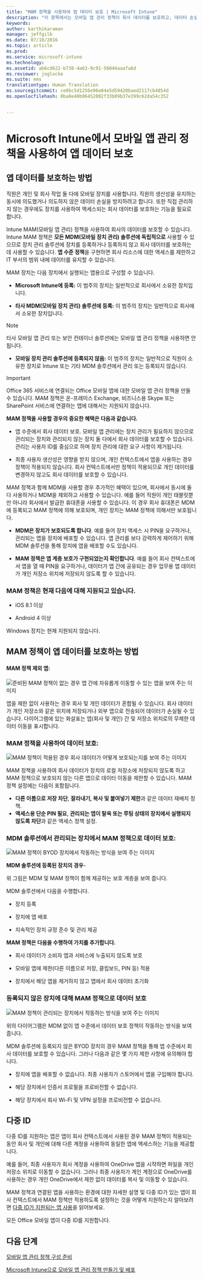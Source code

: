 ```yaml
---
title: "MAM 정책을 사용하여 앱 데이터 보호 | Microsoft Intune"
description: "이 항목에서는 모바일 앱 관리 정책이 회사 데이터를 보호하고, 데이터 손실을 방지하고, 개인 및 회사 정보를 별도로 유지되도록 하는 방법을 설명합니다."
keywords: 
author: karthikaraman
manager: jeffgilb
ms.date: 07/18/2016
ms.topic: article
ms.prod: 
ms.service: microsoft-intune
ms.technology: 
ms.assetid: ab6cd622-b738-4a63-9c91-56044aaafa6d
ms.reviewer: joglocke
ms.suite: ems
translationtype: Human Translation
ms.sourcegitcommit: ce0bc5d1256e96e04e5d59420baed2117cb4854d
ms.openlocfilehash: 0ba8e40b06452002f33b09b37e399c62da54c352


---
```


# Microsoft Intune에서 모바일 앱 관리 정책을 사용하여 앱 데이터 보호

## 앱 데이터를 보호하는 방법
직원은 개인 및 회사 작업 둘 다에 모바일 장치를 사용합니다.  직원의 생산성을 유지하는 동시에 의도했거나 의도하지 않은 데이터 손실을 방지하려고 합니다.  또한 직접 관리하지 않는 경우에도 장치를 사용하여 액세스되는 회사 데이터를 보호하는 기능을 필요로 합니다.

Intune MAM(모바일 앱 관리) 정책을 사용하여 회사의 데이터를 보호할 수 있습니다. Intune MAM 정책은 **모든 MDM(모바일 장치 관리) 솔루션에 독립적으로** 사용할 수 있으므로 장치 관리 솔루션에 장치를 등록하거나 등록하지 않고 회사 데이터를 보호하는 데 사용할 수 있습니다. **앱 수준 정책**을 구현하면 회사 리소스에 대한 액세스를 제한하고 IT 부서의 범위 내에 데이터를 유지할 수 있습니다.

MAM 장치는 다음 장치에서 실행되는 앱용으로 구성할 수 있습니다.

- **Microsoft Intune에 등록:** 이 범주의 장치는 일반적으로 회사에서 소유한 장치입니다.

-   **타사 MDM(모바일 장치 관리) 솔루션에 등록:** 이 범주의 장치는 일반적으로 회사에서 소유한 장치입니다.

  > [!NOTE]
  > 타사 모바일 앱 관리 또는 보안 컨테이너 솔루션에는 모바일 앱 관리 정책을 사용하면 안 됩니다.

-   **모바일 장치 관리 솔루션에 등록되지 않음:** 이 범주의 장치는 일반적으로 직원이 소유한 장치로 Intune 또는 기타 MDM 솔루션에서 관리 또는 등록되지 않습니다.

> [!IMPORTANT]
> Office 365 서비스에 연결되는 Office 모바일 앱에 대한 모바일 앱 관리 정책을 만들 수 있습니다. MAM 정책은 온-프레미스 Exchange, 비즈니스용 Skype 또는 SharePoint 서비스에 연결하는 앱에 대해서는 지원되지 않습니다.

**MAM 정책을 사용할 경우의 중요한 혜택은 다음과 같습니다.**

-   앱 수준에서 회사 데이터 보호.  모바일 앱 관리에는 장치 관리가 필요하지 않으므로 관리되는 장치와 관리되지 않는 장치 둘 다에서 회사 데이터를 보호할 수 있습니다. 관리는 사용자 ID를 중심으로 하며 장치 관리에 대한 요구 사항이 제거됩니다.

-   최종 사용자 생산성은 영향을 받지 않으며, 개인 컨텍스트에서 앱을 사용하는 경우 정책이 적용되지 않습니다.  회사 컨텍스트에서만 정책이 적용되므로 개인 데이터를 변경하지 않고도 회사 데이터를 보호할 수 있습니다.

MAM 정책과 함께 MDM을 사용할 경우 추가적인 혜택이 있으며, 회사에서 동시에 둘 다 사용하거나 MDM을 제외하고 사용할 수 있습니다. 예를 들어 직원이 개인 태블릿뿐만 아니라 회사에서 발급한 휴대폰을 사용할 수 있습니다.  이 경우 회사 휴대폰은 MDM에 등록되고 MAM 정책에 의해 보호되며, 개인 장치는 MAM 정책에 의해서만 보호됩니다.

- **MDM은 장치가 보호되도록 합니다**.  예를 들어 장치 액세스 시 PIN을 요구하거나, 관리되는 앱을 장치에 배포할 수 있습니다. 앱 관리를 보다 강력하게 제어하기 위해 MDM 솔루션을 통해 장치에 앱을 배포할 수도 있습니다.

- **MAM 정책은 앱 계층 보호가 구현되었는지 확인합니다**. 예를 들어 회사 컨텍스트에서 앱을 열 때 PIN을 요구하거나, 데이터가 앱 간에 공유되는 경우 업무용 앱 데이터가 개인 저장소 위치에 저장되지 않도록 할 수 있습니다.


### MAM 정책은 현재 다음에 대해 지원되고 있습니다.
-   iOS 8.1 이상

-   Android 4 이상

Windows 장치는 현재 지원되지 않습니다.
##  MAM 정책이 앱 데이터를 보호하는 방법

####  MAM 정책 제외 앱:

![준비된 MAM 정책이 없는 경우 앱 간에 자유롭게 이동할 수 있는 앱을 보여 주는 이미지](../media/Apps_without_MAM_policies.png)

앱을 제한 없이 사용하는 경우 회사 및 개인 데이터가 혼합될 수 있습니다.  회사 데이터가 개인 저장소와 같은 위치에 저장되거나 외부 앱으로 전송되어 데이터가 손실될 수 있습니다. 다이어그램에 있는 화살표는 앱(회사 및 개인) 간 및 저장소 위치로의 무제한 데이터 이동을 표시합니다.

### MAM 정책을 사용하여 데이터 보호:

![MAM 정책이 적용된 경우 회사 데이터가 어떻게 보호되는지를 보여 주는 이미지 ](../media/Apps_with_mobile_app_policies.png)

MAM 정책을 사용하여 회사 데이터가 장치의 로컬 저장소에 저장되지 않도록 하고 MAM 정책으로 보호되지 않는 다른 앱으로 데이터 이동을 제한할 수 있습니다. MAM 정책 설정에는 다음이 포함됩니다.
- **다른 이름으로 저장 차단**, **잘라내기, 복사 및 붙여넣기 제한**과 같은 데이터 재배치 정책.
- **액세스용 단순 PIN 필요**, **관리되는 앱이 탈옥 또는 루팅 상태의 장치에서 실행되지 않도록 차단**과 같은 액세스 정책 설정.

### MDM 솔루션에서 관리되는 장치에서 MAM 정책으로 데이터 보호:

![MAM 정책이 BYOD 장치에서 작동하는 방식을 보여 주는 이미지](../media/MAM_BYOD_November.png)

**MDM 솔루션에 등록된 장치의 경우**-

위 그림은 MDM 및 MAM 정책이 함께 제공하는 보호 계층을 보여 줍니다.

MDM 솔루션에서 다음을 수행합니다.

-   장치 등록

-   장치에 앱 배포

-   지속적인 장치 규정 준수 및 관리 제공

**MAM 정책은 다음을 수행하여 가치를 추가합니다.**

-   회사 데이터가 소비자 앱과 서비스에 누출되지 않도록 보호

-   모바일 앱에 제한(다른 이름으로 저장, 클립보드, PIN 등) 적용

-   장치에서 해당 앱을 제거하지 않고 앱에서 회사 데이터 초기화


### 등록되지 않은 장치에 대해 MAM 정책으로 데이터 보호

![MAM 정책이 관리되는 장치에서 작동하는 방식을 보여 주는 이미지](../media/MAM_ManagedDevices_November.png)

위의 다이어그램은 MDM 없이 앱 수준에서 데이터 보호 정책이 작동하는 방식을 보여 줍니다.

MDM 솔루션에 등록되지 않은 BYOD 장치의 경우 MAM 정책을 통해 앱 수준에서 회사 데이터를 보호할 수 있습니다.
그러나 다음과 같은 몇 가지 제한 사항에 유의해야 합니다.

-   장치에 앱을 배포할 수 없습니다.  최종 사용자가 스토어에서 앱을 구입해야 합니다.

-   해당 장치에서 인증서 프로필을 프로비전할 수 없습니다.

-   해당 장치에서 회사 Wi-Fi 및 VPN 설정을 프로비전할 수 없습니다.


## 다중 ID

다중 ID를 지원하는 앱은 앱이 회사 컨텍스트에서 사용된 경우 MAM 정책이 적용되는 동안 회사 및 개인에 대해 다른 계정을 사용하여 동일한 앱에 액세스하는 기능을 제공합니다.  

예를 들어, 최종 사용자가 회사 계정을 사용하여 OneDrive 앱을 시작하면 파일을 개인 저장소 위치로 이동할 수 없습니다. 그러나 최종 사용자가 계인 계정으로 OneDrive를 사용하는 경우 개인 OneDrive에서 제한 없이 데이터를 복사 및 이동할 수 있습니다.  

MAM 정책과 연결된 앱을 사용하는 환경에 대한 자세한 설명 및 다중 ID가 있는 앱이 회사 컨텍스트에서 MAM 정책만 적용하도록 설정하는 것을 어떻게 지원하는지 알아보려면 [다중 ID가 지원되는 앱 사용](end-user-experience-for-mam-enabled-apps-with-microsoft-intune.md#using-apps-with-multi-identity-support)을 읽어보세요.

모든 Office 모바일 앱이 다중 ID를 지원합니다.

##  다음 단계
[모바일 앱 관리 정책 구성 준비](get-ready-to-configure-mobile-app-management-policies-with-microsoft-intune.md)

[Microsoft Intune으로 모바일 앱 관리 정책 만들기 및 배포](create-and-deploy-mobile-app-management-policies-with-microsoft-intune.md)



<!--HONumber=Jul16_HO3-->


